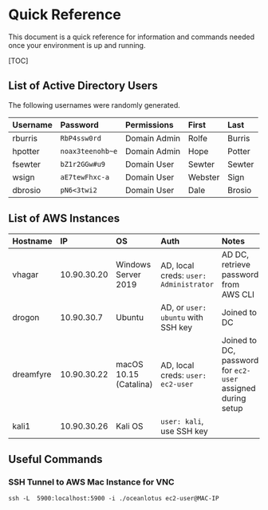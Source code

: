 # Quick Reference

This document is a quick reference for information and commands needed once your environment is up and running.

[TOC]

## List of Active Directory Users

The following usernames were randomly generated.

| **Username** | **Password**     | **Permissions** | **First** | **Last** |
| :----------- | :--------------- | :-------------- | :-------- | :------- |
| rburris      | `RbP4ssw0rd`     | Domain Admin    | Rolfe     | Burris   |
| hpotter      | `noax3teenohb~e` | Domain Admin    | Hope      | Potter   |
| fsewter      | `bZ1r2GGw#u9`    | Domain User     | Sewter    | Sewter   |
| wsign        | `aE7tewFhxc-a`   | Domain User     | Webster   | Sign     |
| dbrosio      | `pN6<3twi2`      | Domain User     | Dale      | Brosio   |

## List of AWS Instances

| **Hostname** | **IP**      | **OS**                 | **Auth**                               | **Notes**                                                   |
| :----------- | :---------- | :--------------------- | :------------------------------------- | :---------------------------------------------------------- |
| vhagar       | 10.90.30.20 | Windows Server 2019    | AD, local creds: `user: Administrator` | AD DC, retrieve password from AWS CLI                       |
| drogon       | 10.90.30.7  | Ubuntu                 | AD, or `user: ubuntu` with SSH key     | Joined to DC                                                |
| dreamfyre    | 10.90.30.22 | macOS 10.15 (Catalina) | AD, local creds: `user: ec2-user `     | Joined to DC, password for `ec2-user` assigned during setup |
| kali1        | 10.90.30.26 | Kali OS                | `user: kali`, use SSH key              |                                                             |

## Useful Commands

### SSH Tunnel to AWS Mac Instance for VNC

`ssh -L  5900:localhost:5900 -i ./oceanlotus ec2-user@MAC-IP`